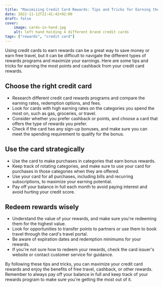 ```yaml
---
title: "Maximizing Credit Card Rewards: Tips and Tricks for Earning the Most Points and Cashback"
date: 2022-11-12T22:41:42+02:00
draft: false
cover:
    image: cards-in-hand.jpg
    alt: left hand holding 4 different brand credit cards
tags: ["rewards", "credit card"]
---
```


Using credit cards to earn rewards can be a great way to save money or earn free travel, but it can be difficult to navigate the different types of rewards programs and maximize your earnings. Here are some tips and tricks for earning the most points and cashback from your credit card rewards.

## Choose the right credit card

- Research different credit card rewards programs and compare the earning rates, redemption options, and fees.
- Look for cards with high earning rates on the categories you spend the most on, such as gas, groceries, or travel.
- Consider whether you prefer cashback or points, and choose a card that offers the type of rewards you prefer.
- Check if the card has any sign-up bonuses, and make sure you can meet the spending requirement to qualify for the bonus.

## Use the card strategically

- Use the card to make purchases in categories that earn bonus rewards.
- Keep track of rotating categories, and make sure to use your card for purchases in those categories when they are offered.
- Use your card for all purchases, including bills and recurring subscriptions, to maximize your earning potential.
- Pay off your balance in full each month to avoid paying interest and avoid hurting your credit score.

## Redeem rewards wisely

- Understand the value of your rewards, and make sure you're redeeming them for the highest value.
- Look for opportunities to transfer points to partners or use them to book travel through the card's travel portal.
- Be aware of expiration dates and redemption minimums for your rewards.
- If you're not sure how to redeem your rewards, check the card issuer's website or contact customer service for guidance.

By following these tips and tricks, you can maximize your credit card rewards and enjoy the benefits of free travel, cashback, or other rewards. Remember to always pay off your balance in full and keep track of your rewards program to make sure you're getting the most out of it.
